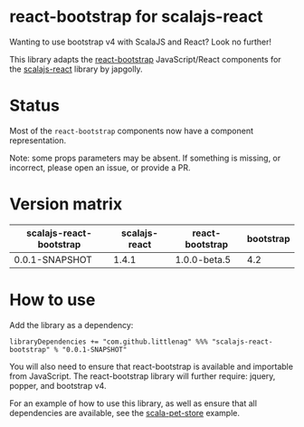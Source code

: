react-bootstrap for scalajs-react
=================================
Wanting to use bootstrap v4 with ScalaJS and React? Look no further!

This library adapts the [react-bootstrap](http://react-bootstrap.github.io/) JavaScript/React components 
for the [scalajs-react](https://github.com/japgolly/scalajs-react) library by japgolly.

# Status
Most of the `react-bootstrap` components now have a component representation. 
 
Note: some props parameters may be absent. If something is missing, or incorrect, please open an issue, or provide a PR. 

# Version matrix

| scalajs-react-bootstrap | scalajs-react | react-bootstrap | bootstrap |
| ----------------------- | ------------- | --------------- | --------- |
| 0.0.1-SNAPSHOT          |  1.4.1        | 1.0.0-beta.5    |     4.2   |

# How to use

Add the library as a dependency:

```
libraryDependencies += "com.github.littlenag" %%% "scalajs-react-bootstrap" % "0.0.1-SNAPSHOT"
```

You will also need to ensure that react-bootstrap is available and importable from JavaScript. The react-bootstrap library will further require: jquery, popper, and bootstrap v4.

For an example of how to use this library, as well as ensure that all dependencies are available, see the [scala-pet-store](https://github.com/littlenag/scala-pet-store/) example.